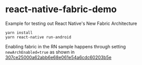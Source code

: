 # react-native-fabric-demo
Example for testing out React Native's New Fabric Architecture

```
yarn install
yarn react-native run-android
```
Enabling fabric in the RN sample happens through setting `newArchEnabled=true` as shown in [307ce25000a62abb6e68e061e54a6cdc60203b5e](https://github.com/jurgiles/react-native-fabric-demo/commit/307ce25000a62abb6e68e061e54a6cdc60203b5e)
